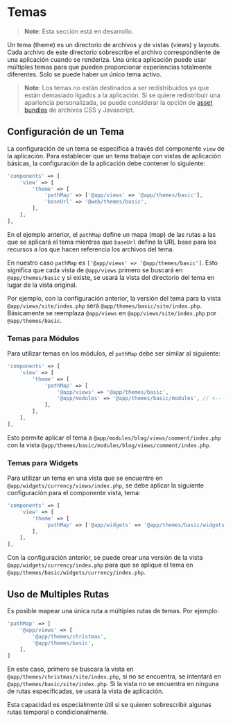 Temas
=====

> **Note**: Esta sección está en desarrollo.

Un tema (theme) es un directorio de archivos y de vistas (views) y layouts. Cada archivo de este directorio 
sobrescribe el archivo correspondiente de una aplicación cuando se renderiza. Una única aplicación puede usar 
múltiples temas para que pueden proporcionar experiencias totalmente diferentes. Solo se puede haber un único tema 
activo.

> **Note**: Los temas no están destinados a ser redistribuidos ya que están demasiado ligados a la aplicación. Si se 
  quiere redistribuir una apariencia personalizada, se puede considerar la opción de 
  [asset bundles](structure-assets.md) de archivos CSS y Javascript.

Configuración de un Tema
------------------------

La configuración de un tema se especifica a través del componente `view` de la aplicación. Para establecer que un tema 
trabaje con vistas de aplicación básicas, la configuración de la aplicación debe contener lo siguiente:

```php
'components' => [
    'view' => [
        'theme' => [
            'pathMap' => ['@app/views' => '@app/themes/basic'],
            'baseUrl' => '@web/themes/basic',
        ],
    ],
],
```

En el ejemplo anterior, el `pathMap` define un mapa (map) de las rutas a las que se aplicará el tema mientras que 
`baseUrl` define la URL base para los recursos a los que hacen referencia los archivos del tema.

En nuestro caso `pathMap` es `['@app/views' => '@app/themes/basic']`. Esto significa que cada vista de `@app/views` 
primero se buscará en `@app/themes/basic` y si existe, se usará la vista del directorio del tema en lugar de la vista 
original.

Por ejemplo, con la configuración anterior, la versión del tema para la vista `@app/views/site/index.php` será 
`@app/themes/basic/site/index.php`. Básicamente se reemplaza `@app/views` en `@app/views/site/index.php` por 
`@app/themes/basic`.

### Temas para Módulos

Para utilizar temas en los módulos, el `pathMap` debe ser similar al siguiente:

```php
'components' => [
    'view' => [
        'theme' => [
            'pathMap' => [
                '@app/views' => '@app/themes/basic',
                '@app/modules' => '@app/themes/basic/modules', // <-- !!!
            ],
        ],
    ],
],
```

Esto permite aplicar el tema a `@app/modules/blog/views/comment/index.php` con la vista 
`@app/themes/basic/modules/blog/views/comment/index.php`.

### Temas para Widgets

Para utilizar un tema en una vista que se encuentre en `@app/widgets/currency/views/index.php`, se debe aplicar la 
siguiente configuración para el componente vista, tema:

```php
'components' => [
    'view' => [
        'theme' => [
            'pathMap' => ['@app/widgets' => '@app/themes/basic/widgets'],
        ],
    ],
],
```

Con la configuración anterior, se puede crear una versión de la vista `@app/widgets/currency/index.php` para que se 
aplique el tema en `@app/themes/basic/widgets/currency/index.php`.

Uso de Multiples Rutas
----------------------

Es posible mapear una única ruta a múltiples rutas de temas. Por ejemplo:

```php
'pathMap' => [
    '@app/views' => [
        '@app/themes/christmas',
        '@app/themes/basic',
    ],
]
```

En este caso, primero se buscara la vista en `@app/themes/christmas/site/index.php`, si no se encuentra, se intentará 
en `@app/themes/basic/site/index.php`. Si la vista no se encuentra en ninguna de rutas especificadas, se usará la 
vista de aplicación.

Esta capacidad es especialmente útil si se quieren sobrescribir algunas rutas temporal o condicionalmente.

